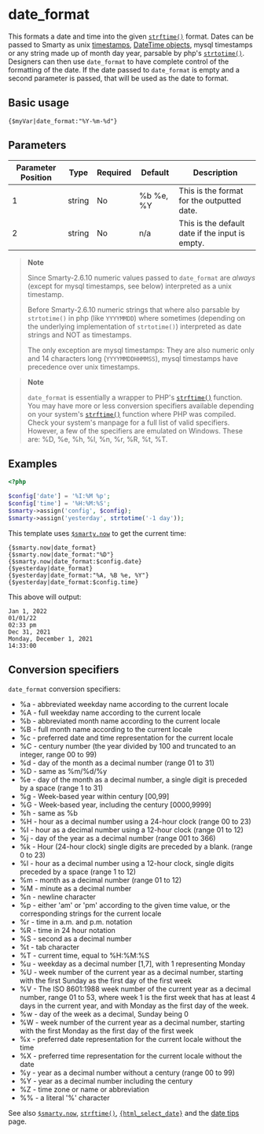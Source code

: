 # date_format

This formats a date and time into the given
[`strftime()`](https://www.php.net/strftime) format. Dates can be passed to
Smarty as unix [timestamps](https://www.php.net/function.time), [DateTime
objects](https://www.php.net/class.DateTime), mysql timestamps or any string
made up of month day year, parsable by php\'s
[`strtotime()`](https://www.php.net/strtotime). Designers can then use
`date_format` to have complete control of the formatting of the date. If
the date passed to `date_format` is empty and a second parameter is
passed, that will be used as the date to format.

## Basic usage

```smarty
{$myVar|date_format:"%Y-%m-%d"}
```

## Parameters

| Parameter Position | Type   | Required | Default   | Description                                     |
|--------------------|--------|----------|-----------|-------------------------------------------------|
| 1                  | string | No       | %b %e, %Y | This is the format for the outputted date.      |
| 2                  | string | No       | n/a       | This is the default date if the input is empty. |

> **Note**
>
> Since Smarty-2.6.10 numeric values passed to `date_format` are
> *always* (except for mysql timestamps, see below) interpreted as a
> unix timestamp.
>
> Before Smarty-2.6.10 numeric strings that where also parsable by
> `strtotime()` in php (like `YYYYMMDD`) where sometimes (depending on
> the underlying implementation of `strtotime()`) interpreted as date
> strings and NOT as timestamps.
>
> The only exception are mysql timestamps: They are also numeric only
> and 14 characters long (`YYYYMMDDHHMMSS`), mysql timestamps have
> precedence over unix timestamps.

> **Note**
>
> `date_format` is essentially a wrapper to PHP's
> [`strftime()`](https://www.php.net/strftime) function. You may have more
> or less conversion specifiers available depending on your system's
> [`strftime()`](https://www.php.net/strftime) function where PHP was
> compiled. Check your system\'s manpage for a full list of valid
> specifiers. However, a few of the specifiers are emulated on Windows.
> These are: %D, %e, %h, %l, %n, %r, %R, %t, %T.

## Examples

```php
<?php

$config['date'] = '%I:%M %p';
$config['time'] = '%H:%M:%S';
$smarty->assign('config', $config);
$smarty->assign('yesterday', strtotime('-1 day'));

```

This template
uses [`$smarty.now`](../language-variables/language-variables-smarty.md#smartynow-languagevariablessmartynow) to
get the current time:

```smarty
{$smarty.now|date_format}
{$smarty.now|date_format:"%D"}
{$smarty.now|date_format:$config.date}
{$yesterday|date_format}
{$yesterday|date_format:"%A, %B %e, %Y"}
{$yesterday|date_format:$config.time}
```

This above will output:

```
Jan 1, 2022
01/01/22
02:33 pm
Dec 31, 2021
Monday, December 1, 2021
14:33:00
```

## Conversion specifiers

`date_format` conversion specifiers:

- %a - abbreviated weekday name according to the current locale
- %A - full weekday name according to the current locale
- %b - abbreviated month name according to the current locale
- %B - full month name according to the current locale
- %c - preferred date and time representation for the current locale
- %C - century number (the year divided by 100 and truncated to an
  integer, range 00 to 99)
- %d - day of the month as a decimal number (range 01 to 31)
- %D - same as %m/%d/%y
- %e - day of the month as a decimal number, a single digit is
  preceded by a space (range 1 to 31)
- %g - Week-based year within century \[00,99\]
- %G - Week-based year, including the century \[0000,9999\]
- %h - same as %b
- %H - hour as a decimal number using a 24-hour clock (range 00
  to 23)
- %I - hour as a decimal number using a 12-hour clock (range 01
  to 12)
- %j - day of the year as a decimal number (range 001 to 366)
- %k - Hour (24-hour clock) single digits are preceded by a blank.
  (range 0 to 23)
- %l - hour as a decimal number using a 12-hour clock, single digits
  preceded by a space (range 1 to 12)
- %m - month as a decimal number (range 01 to 12)
- %M - minute as a decimal number
- %n - newline character
- %p - either 'am' or 'pm' according to the given time value, or
  the corresponding strings for the current locale
- %r - time in a.m. and p.m. notation
- %R - time in 24 hour notation
- %S - second as a decimal number
- %t - tab character
- %T - current time, equal to %H:%M:%S
- %u - weekday as a decimal number \[1,7\], with 1 representing
  Monday
- %U - week number of the current year as a decimal number, starting
  with the first Sunday as the first day of the first week
- %V - The ISO 8601:1988 week number of the current year as a decimal
  number, range 01 to 53, where week 1 is the first week that has at
  least 4 days in the current year, and with Monday as the first day
  of the week.
- %w - day of the week as a decimal, Sunday being 0
- %W - week number of the current year as a decimal number, starting
  with the first Monday as the first day of the first week
- %x - preferred date representation for the current locale without
  the time
- %X - preferred time representation for the current locale without
  the date
- %y - year as a decimal number without a century (range 00 to 99)
- %Y - year as a decimal number including the century
- %Z - time zone or name or abbreviation
- %% - a literal '%' character

See also [`$smarty.now`](../language-variables/language-variables-smarty.md#smartynow-languagevariablessmartynow),
[`strftime()`](https://www.php.net/strftime),
[`{html_select_date}`](../language-custom-functions/language-function-html-select-date.md) and the
[date tips](../../appendixes/tips.md#dates) page.
